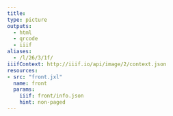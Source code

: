 ```yaml
---
title:
type: picture
outputs:
  - html
  - qrcode
  - iiif
aliases:
  - /l/26/3/1f/
iiifContext: http://iiif.io/api/image/2/context.json
resources:
- src: "front.jxl"
  name: front
  params:
    iiif: front/info.json
    hint: non-paged
---
```

